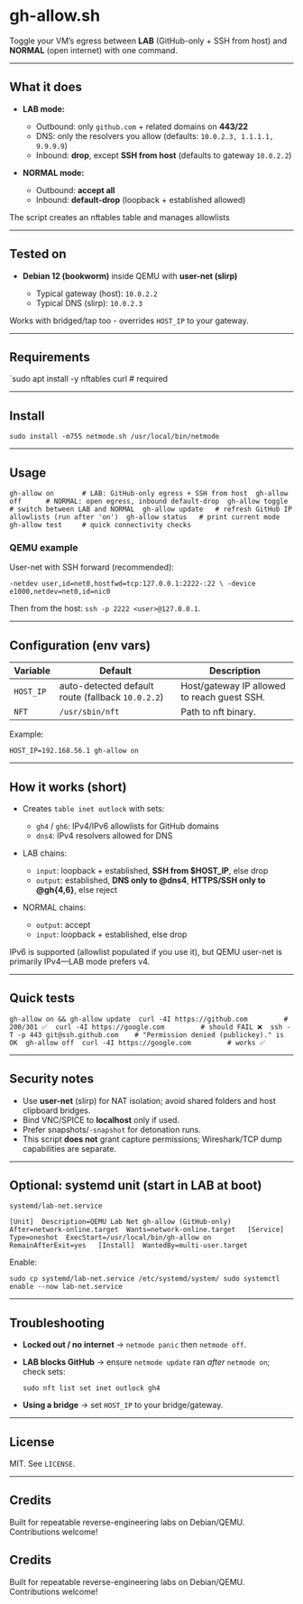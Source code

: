 # gh-allow.sh

Toggle your VM’s egress between **LAB** (GitHub-only + SSH from host) and **NORMAL** (open internet) with one command.  

---
## What it does

- **LAB mode:**
    
    - Outbound: only `github.com` + related domains on **443/22**
    - DNS: only the resolvers you allow (defaults: `10.0.2.3, 1.1.1.1, 9.9.9.9`)
    - Inbound: **drop**, except **SSH from host** (defaults to gateway `10.0.2.2`)
    
- **NORMAL mode:**
    
    - Outbound: **accept all**
    - Inbound: **default-drop** (loopback + established allowed)

The script creates an nftables table and manages allowlists

---

## Tested on

- **Debian 12 (bookworm)** inside QEMU with **user-net (slirp)**
    
    - Typical gateway (host): `10.0.2.2`
    - Typical DNS (slirp): `10.0.2.3`

Works with bridged/tap too - overrides `HOST_IP` to your gateway.

---

## Requirements

`sudo apt install -y nftables curl   # required

---

## Install

`sudo install -m755 netmode.sh /usr/local/bin/netmode`

---

## Usage

`gh-allow on       # LAB: GitHub-only egress + SSH from host 
gh-allow off      # NORMAL: open egress, inbound default-drop 
gh-allow toggle   # switch between LAB and NORMAL 
gh-allow update   # refresh GitHub IP allowlists (run after 'on') 
gh-allow status   # print current mode 
gh-allow test     # quick connectivity checks`

### QEMU example

User-net with SSH forward (recommended):

`-netdev user,id=net0,hostfwd=tcp:127.0.0.1:2222-:22 \ -device e1000,netdev=net0,id=nic0`

Then from the host: `ssh -p 2222 <user>@127.0.0.1`.

---

## Configuration (env vars)

| Variable  | Default                                           | Description                                 |
| --------- | ------------------------------------------------- | ------------------------------------------- |
| `HOST_IP` | auto-detected default route (fallback `10.0.2.2`) | Host/gateway IP allowed to reach guest SSH. |
| `NFT`     | `/usr/sbin/nft`                                   | Path to nft binary.                         |

Example:

`HOST_IP=192.168.56.1 gh-allow on`

---

## How it works (short)

- Creates `table inet outlock` with sets:
    
    - `gh4` / `gh6`: IPv4/IPv6 allowlists for GitHub domains
    - `dns4`: IPv4 resolvers allowed for DNS
        
- LAB chains:
    
    - `input`: loopback + established, **SSH from $HOST_IP**, else drop
    - `output`: established, **DNS only to @dns4**, **HTTPS/SSH only to @gh{4,6}**, else reject
        
- NORMAL chains:
    
    - `output`: accept
    - `input`: loopback + established, else drop

IPv6 is supported (allowlist populated if you use it), but QEMU user-net is primarily IPv4—LAB mode prefers v4.

---

## Quick tests

`gh-allow on && gh-allow update 
curl -4I https://github.com         # 200/301 ✅ 
curl -4I https://google.com         # should FAIL ❌ 
ssh -T -p 443 git@ssh.github.com    # "Permission denied (publickey)." is OK 
gh-allow off 
curl -4I https://google.com         # works ✅`

---

## Security notes

- Use **user-net** (slirp) for NAT isolation; avoid shared folders and host clipboard bridges.
- Bind VNC/SPICE to **localhost** only if used.
- Prefer snapshots/`-snapshot` for detonation runs.
- This script **does not** grant capture permissions; Wireshark/TCP dump capabilities are separate.

---

## Optional: systemd unit (start in LAB at boot)

`systemd/lab-net.service`

`[Unit] 
  Description=QEMU Lab Net gh-allow (GitHub-only) 
  After=network-online.target 
  Wants=network-online.target  
[Service] 
  Type=oneshot 
  ExecStart=/usr/local/bin/gh-allow on 
  RemainAfterExit=yes  
[Install] 
  WantedBy=multi-user.target`

Enable:

`sudo cp systemd/lab-net.service /etc/systemd/system/ sudo systemctl enable --now lab-net.service`

---

## Troubleshooting

- **Locked out / no internet** → `netmode panic` then `netmode off`.
- **LAB blocks GitHub** → ensure `netmode update` ran _after_ `netmode on`; check sets:
    
    `sudo nft list set inet outlock gh4`
    
- **Using a bridge** → set `HOST_IP` to your bridge/gateway.

---

## License

MIT. See `LICENSE`.

---

## Credits

Built for repeatable reverse-engineering labs on Debian/QEMU. Contributions welcome!
## Credits

Built for repeatable reverse-engineering labs on Debian/QEMU. Contributions welcome!
